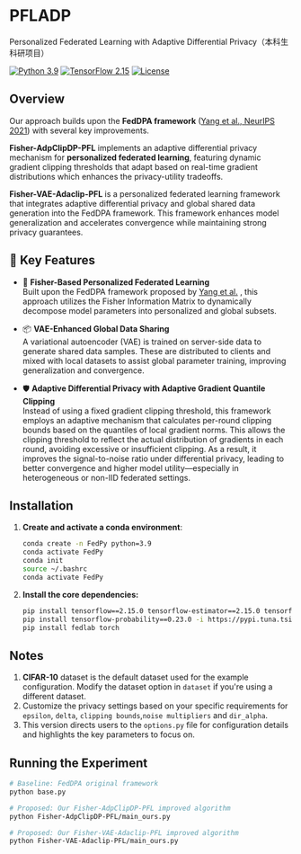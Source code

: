 # PFLADP
Personalized Federated Learning with Adaptive Differential Privacy（本科生科研项目）

[![Python 3.9](https://img.shields.io/badge/python-3.9-blue.svg)](https://www.python.org/downloads/release/python-390/)
[![TensorFlow 2.15](https://img.shields.io/badge/TensorFlow-2.15-FF6F00.svg)](https://www.tensorflow.org/)
[![License](https://img.shields.io/badge/license-MIT-blue.svg)](LICENSE)

## Overview

Our approach builds upon the **FedDPA framework** ([Yang et al., NeurIPS 2021](https://arxiv.org/abs/2107.09645)) with several key improvements.

**Fisher-AdpClipDP-PFL** implements an adaptive differential privacy mechanism for **personalized federated learning**, featuring dynamic gradient clipping thresholds that adapt based on real-time gradient distributions which enhances the privacy-utility tradeoffs. 

**Fisher-VAE-Adaclip-PFL** is a personalized federated learning framework that integrates adaptive differential privacy and global shared data generation into the FedDPA framework. This framework enhances model generalization and accelerates convergence while maintaining strong privacy guarantees.

## 🔑 Key Features

- 🧠 **Fisher-Based Personalized Federated Learning**  
  Built upon the FedDPA framework proposed by [Yang et al.](https://arxiv.org/abs/2107.09645) , this approach utilizes the Fisher Information Matrix to dynamically decompose model parameters into personalized and global subsets.

- 📦 **VAE-Enhanced Global Data Sharing**  
  A variational autoencoder (VAE) is trained on server-side data to generate shared data samples. These are distributed to clients and mixed with local datasets to assist global parameter training, improving generalization and convergence.

- 🛡️ **Adaptive Differential Privacy with Adaptive Gradient Quantile Clipping**  
  Instead of using a fixed gradient clipping threshold, this framework employs an adaptive mechanism that calculates per-round clipping bounds based on the quantiles of local gradient norms. This allows the clipping threshold to reflect the actual distribution of gradients in each round, avoiding excessive or insufficient clipping. As a result, it improves the signal-to-noise ratio under differential privacy, leading to better convergence and higher model utility—especially in heterogeneous or non-IID federated settings.


## Installation

1. **Create and activate a conda environment**:
   ```bash
   conda create -n FedPy python=3.9
   conda activate FedPy
   conda init
   source ~/.bashrc
   conda activate FedPy
2. **Install the core dependencies:**
    ```bash
    pip install tensorflow==2.15.0 tensorflow-estimator==2.15.0 tensorflow-privacy==0.8.11 -i https://pypi.tuna.tsinghua.edu.cn/simple
    pip install tensorflow-probability==0.23.0 -i https://pypi.tuna.tsinghua.edu.cn/simple
    pip install fedlab torch

## Notes
1. **CIFAR-10** dataset is the default dataset used for the example configuration. Modify the dataset option in `dataset` if you're using a different dataset.
2. Customize the privacy settings based on your specific requirements for `epsilon`, `delta`, `clipping bounds`,`noise multipliers` and `dir_alpha`.
3. This version directs users to the `options.py` file for configuration details and highlights the key parameters to focus on.

## Running the Experiment

```bash
# Baseline: FedDPA original framework
python base.py

# Proposed: Our Fisher-AdpClipDP-PFL improved algorithm
python Fisher-AdpClipDP-PFL/main_ours.py

# Proposed: Our Fisher-VAE-Adaclip-PFL improved algorithm
python Fisher-VAE-Adaclip-PFL/main_ours.py
